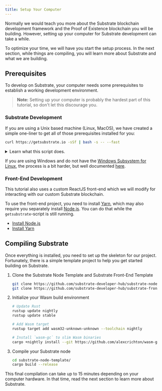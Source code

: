 ```yaml
---
title: Setup Your Computer
---
```


Normally we would teach you more about the Substrate blockchain development
framework and the Proof of Existence blockchain you will be building. However,
setting up your computer for Substrate development can take a while. 

To optimize your time, we will have you start the setup process. In the next
section, while things are compiling, you will learn more about Substrate
and what we are building.

## Prerequisites

To develop on Substrate, your computer needs some prerequisites to establish a
working development environment.

> **Note:** Setting up your computer is probably the hardest part of this
> tutorial, so don't let this discourage you.

### Substrate Development

If you are using a Unix based machine (Linux, MacOS), we have created a simple
one-liner to get all of those prerequisites installed for you:

```bash
curl https://getsubstrate.io -sSf | bash -s -- --fast
```

<details>
<summary>Learn what this script does.</summary>

> **Note:** If you want to see specifically what this script does just visit:
> https://getsubstrate.io

It will automatically install:

* [CMake](https://cmake.org/install/)
* [pkg-config](https://www.freedesktop.org/wiki/Software/pkg-config/)
* [OpenSSL](https://www.openssl.org/)
* [Git](https://git-scm.com/downloads)
* [Rust](https://www.rust-lang.org/tools/install)

</details>

If you are using Windows and do not have the [Windows Subsystem for
Linux](https://docs.microsoft.com/en-us/windows/wsl/install-win10), the process
is a bit harder, but well documented [here](getting-started.md).

### Front-End Development

This tutorial also uses a custom ReactJS front-end which we will modify for
interacting with our custom Substrate blockchain.

To use the front-end project, you need to install [Yarn](https://yarnpkg.com),
which may also require you separately install [Node.js](https://nodejs.org/).
You can do that while the `getsubstrate`-script is still running.
* [Install Node.js](https://nodejs.org/en/download/)
* [Install Yarn](https://yarnpkg.com/lang/en/docs/install/)

## Compiling Substrate

Once everything is installed, you need to set up the skeleton for our project.
Fortunately, there is a simple template project to help you get started building on
Substrate.

1. Clone the Substrate Node Template and Substrate Front-End Template

    ```bash
    git clone https://github.com/substrate-developer-hub/substrate-node-template
    git clone https://github.com/substrate-developer-hub/substrate-front-end-template
    ```

2. Initialize your Wasm build environment

    ```bash
    # Update Rust
    rustup update nightly
    rustup update stable

    # Add Wasm target
    rustup target add wasm32-unknown-unknown --toolchain nightly

    # Install `wasm-gc` to slim Wasm binaries
    cargo +nightly install --git https://github.com/alexcrichton/wasm-gc --force
    ```

3. Compile your Substrate node

    ```bash
    cd substrate-node-template/
    cargo build --release
    ```

This final compilation can take up to 15 minutes depending on your computer
hardware. In that time, read the next section to learn more about Substrate.
